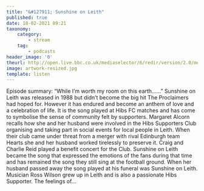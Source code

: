 ```yaml
---
title: "&#127911; Sunshine on Leith"
published: true
date: 18-02-2021 09:21
taxonomy:
    category:
        - stream
    tag:
        - podcasts
header_image: '0'
theurl: http://open.live.bbc.co.uk/mediaselector/6/redir/version/2.0/mediaset/audio-nondrm-download/proto/http/vpid/p096sv25.mp3
image: artwork-resized.jpg
template: listen
--- 
```

Episode summary: “While I’m worth my room on this earth……” Sunshine on Leith was released in 1988 but didn’t become the big hit The Proclaimers had hoped for. However it has endured and become an anthem of love and a celebration of life. It is the song played at Hibs FC matches and has come to symbolise the sense of community felt by supporters. Margaret Alcorn recalls how she and her husband were involved in the Hibs Supporters Club organising and taking part in social events for local people in Leith. When their club came under threat from a merger with rival Edinburgh team Hearts she and her husband worked tirelessly to preserve it. Craig and Charlie Reid played a benefit concert for the Club. Sunshine on Leith became the song that expressed the emotions of the fans during that time and has remained the song they still sing at the football ground. When her husband passed away the song played at his funeral was Sunshine on Leith. Musician Ross Wilson grew up in Leith and is also a passionate Hibs Supporter. The feelings of…
